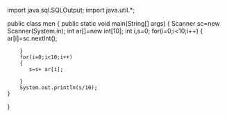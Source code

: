 import java.sql.SQLOutput;
import java.util.*;

public class men {
    public static void main(String[] args) {
        Scanner sc=new Scanner(System.in);
        int ar[]=new int[10];
        int i,s=0;
        for(i=0;i<10;i++)
        {
            ar[i]=sc.nextInt();

        }
        for(i=0;i<10;i++)
        {
           s=s+ ar[i];

        }
        System.out.println(s/10);
    }
}
